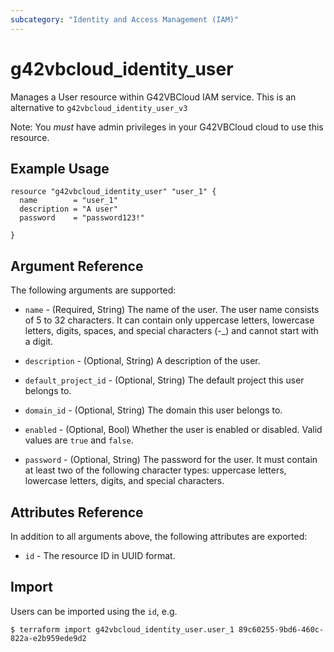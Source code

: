 ```yaml
---
subcategory: "Identity and Access Management (IAM)"
---
```


# g42vbcloud\_identity\_user

Manages a User resource within G42VBCloud IAM service.
This is an alternative to `g42vbcloud_identity_user_v3`

Note: You _must_ have admin privileges in your G42VBCloud cloud to use
this resource.

## Example Usage

```hcl
resource "g42vbcloud_identity_user" "user_1" {
  name        = "user_1"
  description = "A user"
  password    = "password123!"

}
```

## Argument Reference

The following arguments are supported:

* `name` - (Required, String) The name of the user. The user name consists of 5 to 32
     characters. It can contain only uppercase letters, lowercase letters, 
     digits, spaces, and special characters (-_) and cannot start with a digit.

* `description` - (Optional, String) A description of the user.

* `default_project_id` - (Optional, String) The default project this user belongs to.

* `domain_id` - (Optional, String) The domain this user belongs to.

* `enabled` - (Optional, Bool) Whether the user is enabled or disabled. Valid
    values are `true` and `false`.

* `password` - (Optional, String) The password for the user. It must contain at least 
     two of the following character types: uppercase letters, lowercase letters, 
     digits, and special characters.

## Attributes Reference

In addition to all arguments above, the following attributes are exported:

* `id` - The resource ID in UUID format.

## Import

Users can be imported using the `id`, e.g.

```
$ terraform import g42vbcloud_identity_user.user_1 89c60255-9bd6-460c-822a-e2b959ede9d2
```
